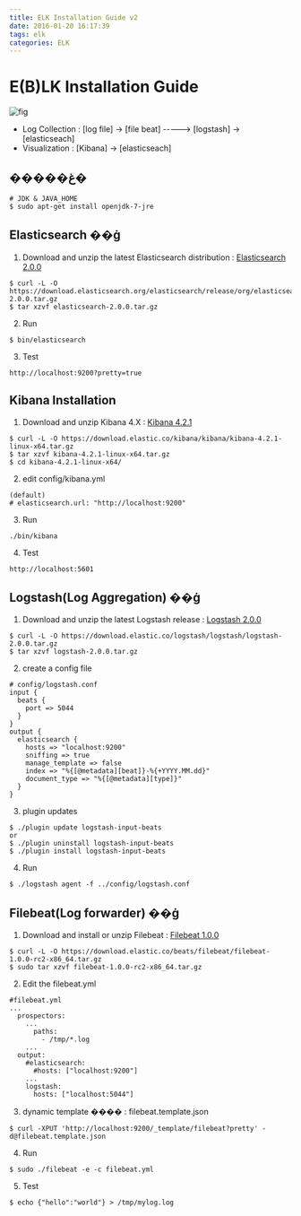 ```yaml
---
title: ELK Installation Guide v2
date: 2016-01-20 16:17:39
tags: elk
categories: ELK
---
```

# E(B)LK Installation Guide

![fig](http://cfile1.uf.tistory.com/image/227DAC3C562F0EAD34BF60 "BELK")
- Log Collection : [log file] -> [file beat] -----> [logstash] -> [elasticseach]  
- Visualization  : [Kibana] -> [elasticseach]  

## �����غ�
~~~
# JDK & JAVA_HOME
$ sudo apt-get install openjdk-7-jre
~~~

## Elasticsearch ��ġ
1. Download and unzip the latest Elasticsearch distribution : [Elasticsearch 2.0.0](https://download.elasticsearch.org/elasticsearch/release/org/elasticsearch/distribution/zip/elasticsearch/2.0.0/elasticsearch-2.0.0.zip)
~~~
$ curl -L -O  https://download.elasticsearch.org/elasticsearch/release/org/elasticsearch/distribution/tar/elasticsearch/2.0.0/elasticsearch-2.0.0.tar.gz
$ tar xzvf elasticsearch-2.0.0.tar.gz
~~~

2. Run  
~~~
$ bin/elasticsearch
~~~

3. Test  
~~~
http://localhost:9200?pretty=true
~~~

## Kibana Installation
1. Download and unzip Kibana 4.X : [Kibana 4.2.1](https://download.elastic.co/kibana/kibana/kibana-4.2.1-windows.zip)
~~~
$ curl -L -O https://download.elastic.co/kibana/kibana/kibana-4.2.1-linux-x64.tar.gz
$ tar xzvf kibana-4.2.1-linux-x64.tar.gz
$ cd kibana-4.2.1-linux-x64/
~~~

2. edit config/kibana.yml  
~~~
(default)
# elasticsearch.url: "http://localhost:9200"
~~~

3. Run  
~~~
./bin/kibana
~~~

4. Test  
~~~
http://localhost:5601
~~~

## Logstash(Log Aggregation) ��ġ  
1. Download and unzip the latest Logstash release  : [Logstash 2.0.0](https://download.elastic.co/logstash/logstash/logstash-2.0.0.zip)
~~~
$ curl -L -O https://download.elastic.co/logstash/logstash/logstash-2.0.0.tar.gz
$ tar xzvf logstash-2.0.0.tar.gz
~~~

2. create a config file  
~~~
# config/logstash.conf
input {
  beats {
    port => 5044
  }
}
output {
  elasticsearch {
    hosts => "localhost:9200"
    sniffing => true
    manage_template => false
    index => "%{[@metadata][beat]}-%{+YYYY.MM.dd}"
    document_type => "%{[@metadata][type]}"
  }
}
~~~

3. plugin updates  
~~~
$ ./plugin update logstash-input-beats
or
$ ./plugin uninstall logstash-input-beats
$ ./plugin install logstash-input-beats
~~~

4. Run  
~~~
$ ./logstash agent -f ../config/logstash.conf
~~~

## Filebeat(Log forwarder) ��ġ
1. Download and install or unzip Filebeat : [Filebeat 1.0.0](https://download.elastic.co/beats/filebeat/filebeat-1.0.0-rc2-windows.zip)
~~~
$ curl -L -O https://download.elastic.co/beats/filebeat/filebeat-1.0.0-rc2-x86_64.tar.gz
$ sudo tar xzvf filebeat-1.0.0-rc2-x86_64.tar.gz
~~~

2. Edit the filebeat.yml  
~~~
#filebeat.yml
...
  prospectors:
    ...
      paths:
        - /tmp/*.log
    ...
  output:
    #elasticsearch:
      #hosts: ["localhost:9200"]
    ...
    logstash:
      hosts: ["localhost:5044"]
~~~

3. dynamic template ���� : filebeat.template.json  
~~~
$ curl -XPUT 'http://localhost:9200/_template/filebeat?pretty' -d@filebeat.template.json
~~~

4. Run
~~~
$ sudo ./filebeat -e -c filebeat.yml
~~~

5. Test
~~~
$ echo {"hello":"world"} > /tmp/mylog.log
~~~
